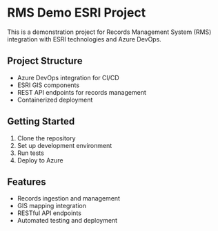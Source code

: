 # RMS Demo ESRI Project

This is a demonstration project for Records Management System (RMS) integration with ESRI technologies and Azure DevOps.

## Project Structure

- Azure DevOps integration for CI/CD
- ESRI GIS components
- REST API endpoints for records management
- Containerized deployment

## Getting Started

1. Clone the repository
2. Set up development environment
3. Run tests
4. Deploy to Azure

## Features

- Records ingestion and management
- GIS mapping integration
- RESTful API endpoints
- Automated testing and deployment
